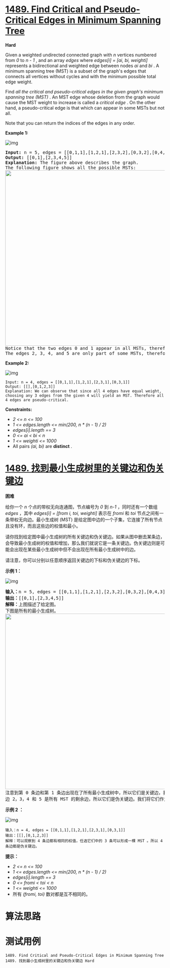 # [1489. Find Critical and Pseudo-Critical Edges in Minimum Spanning Tree][enTitle]

**Hard**

Given a weighted undirected connected graph with  *n*  vertices numbered from  *0*  to  *n - 1* , and an array  *edges*  where  *edges[i] = [ai, bi, weighti]*  represents a bidirectional and weighted edge between nodes  *ai*  and  *bi* . A minimum spanning tree (MST) is a subset of the graph's edges that connects all vertices without cycles and with the minimum possible total edge weight.

Find  *all the critical and pseudo-critical edges in the given graph's minimum spanning tree (MST)* . An MST edge whose deletion from the graph would cause the MST weight to increase is called a  *critical edge* . On the other hand, a pseudo-critical edge is that which can appear in some MSTs but not all.

Note that you can return the indices of the edges in any order.



**Example 1:** 

![img](https://assets.leetcode.com/uploads/2020/06/04/ex1.png)


<pre><strong>Input:</strong> n = 5, edges = [[0,1,1],[1,2,1],[2,3,2],[0,3,2],[0,4,3],[3,4,3],[1,4,6]]
<strong>Output:</strong> [[0,1],[2,3,4,5]]
<strong>Explanation:</strong> The figure above describes the graph.
The following figure shows all the possible MSTs:
<img alt="" src="https://assets.leetcode.com/uploads/2020/06/04/msts.png" style="width: 540px; height: 553px;">
Notice that the two edges 0 and 1 appear in all MSTs, therefore they are critical edges, so we return them in the first list of the output.
The edges 2, 3, 4, and 5 are only part of some MSTs, therefore they are considered pseudo-critical edges. We add them to the second list of the output.
</pre>

**Example 2:** 

![img](https://assets.leetcode.com/uploads/2020/06/04/ex2.png)

```
Input: n = 4, edges = [[0,1,1],[1,2,1],[2,3,1],[0,3,1]]
Output: [[],[0,1,2,3]]
Explanation: We can observe that since all 4 edges have equal weight, choosing any 3 edges from the given 4 will yield an MST. Therefore all 4 edges are pseudo-critical.

```



**Constraints:** 

-  *2 <= n <= 100*  
-  *1 <= edges.length <= min(200, n * (n - 1) / 2)*  
-  *edges[i].length == 3*  
-  *0 <= ai < bi < n*  
-  *1 <= weighti <= 1000*  
- All pairs  *(ai, bi)*  are **distinct** .


# [1489. 找到最小生成树里的关键边和伪关键边][cnTitle]

**困难**

给你一个  *n*  个点的带权无向连通图，节点编号为  *0*  到  *n-1*  ，同时还有一个数组  *edges*  ，其中  *edges[i] = [from*  *i, toi, weighti]*  表示在  *fromi*  和  *toi*  节点之间有一条带权无向边。最小生成树 (MST) 是给定图中边的一个子集，它连接了所有节点且没有环，而且这些边的权值和最小。

请你找到给定图中最小生成树的所有关键边和伪关键边。如果从图中删去某条边，会导致最小生成树的权值和增加，那么我们就说它是一条关键边。伪关键边则是可能会出现在某些最小生成树中但不会出现在所有最小生成树中的边。

请注意，你可以分别以任意顺序返回关键边的下标和伪关键边的下标。



**示例 1：** 

![img](https://assets.leetcode-cn.com/aliyun-lc-upload/uploads/2020/06/21/ex1.png)


<pre><strong>输入：</strong>n = 5, edges = [[0,1,1],[1,2,1],[2,3,2],[0,3,2],[0,4,3],[3,4,3],[1,4,6]]
<strong>输出：</strong>[[0,1],[2,3,4,5]]
<strong>解释：</strong>上图描述了给定图。
下图是所有的最小生成树。
<img style="height: 553px; width: 540px;" src="https://assets.leetcode-cn.com/aliyun-lc-upload/uploads/2020/06/21/msts.png" alt="">
注意到第 0 条边和第 1 条边出现在了所有最小生成树中，所以它们是关键边，我们将这两个下标作为输出的第一个列表。
边 2，3，4 和 5 是所有 MST 的剩余边，所以它们是伪关键边。我们将它们作为输出的第二个列表。
</pre>

**示例 2 ：** 

![img](https://assets.leetcode-cn.com/aliyun-lc-upload/uploads/2020/06/21/ex2.png)

```
输入：n = 4, edges = [[0,1,1],[1,2,1],[2,3,1],[0,3,1]]
输出：[[],[0,1,2,3]]
解释：可以观察到 4 条边都有相同的权值，任选它们中的 3 条可以形成一棵 MST 。所以 4 条边都是伪关键边。

```



**提示：** 

-  *2 <= n <= 100*  
-  *1 <= edges.length <= min(200, n * (n - 1) / 2)*  
-  *edges[i].length == 3*  
-  *0 <= fromi < toi < n*  
-  *1 <= weighti <= 1000*  
- 所有  *(fromi, toi)*  数对都是互不相同的。




# 算法思路

# 测试用例
```
1489. Find Critical and Pseudo-Critical Edges in Minimum Spanning Tree 1489. 找到最小生成树里的关键边和伪关键边 Hard
```

[enTitle]: https://leetcode.com/problems/find-critical-and-pseudo-critical-edges-in-minimum-spanning-tree/
[cnTitle]: https://leetcode-cn.com/problems/find-critical-and-pseudo-critical-edges-in-minimum-spanning-tree/

